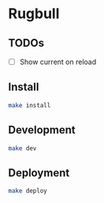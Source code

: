 # Rugbull 

## TODOs

- [ ] Show current on reload

## Install

```bash
make install
```

## Development

```bash
make dev
```

## Deployment

```bash
make deploy
```
